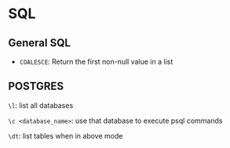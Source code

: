 # SQL

## General SQL

* `COALESCE`: Return the first non-null value in a list

## POSTGRES

`\l`: list all databases

`\c <database_name>`: use that database to execute psql commands

`\dt`: list tables when in above mode
